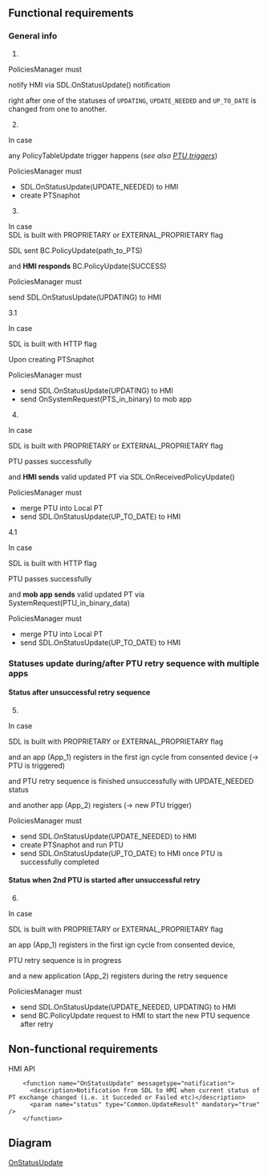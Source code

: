 ## Functional requirements

### General info
1. 
PoliciesManager must

notify HMI via SDL.OnStatusUpdate() notification  

right after one of the statuses of `UPDATING`, `UPDATE_NEEDED` and `UP_TO_DATE` is changed from one to another.

2. 

In case  

any PolicyTableUpdate trigger happens (_see also [PTU triggers]()_)

PoliciesManager must

- SDL.OnStatusUpdate(UPDATE_NEEDED) to HMI
- create PTSnaphot

3. 

In case  
SDL is built with PROPRIETARY or EXTERNAL_PROPRIETARY flag 

SDL sent BC.PolicyUpdate(path_to_PTS)

and **HMI responds** BC.PolicyUpdate(SUCCESS)

PoliciesManager must

send SDL.OnStatusUpdate(UPDATING) to HMI

3.1

In case  

SDL is built with HTTP flag

Upon creating PTSnaphot

PoliciesManager must

- send SDL.OnStatusUpdate(UPDATING) to HMI
- send OnSystemRequest(PTS_in_binary) to mob app

4. 

In case

SDL is built with PROPRIETARY or EXTERNAL_PROPRIETARY flag 

PTU passes successfully 

and **HMI sends** valid updated PT via SDL.OnReceivedPolicyUpdate()

PoliciesManager must
- merge PTU into Local PT
- send SDL.OnStatusUpdate(UP_TO_DATE) to HMI

4.1

In case
 
SDL is built with HTTP flag

PTU passes successfully 

and **mob app sends** valid updated PT via SystemRequest(PTU_in_binary_data)

PoliciesManager must
- merge PTU into Local PT
- send SDL.OnStatusUpdate(UP_TO_DATE) to HMI

### Statuses update during/after PTU retry sequence with multiple apps

#### Status after unsuccessful retry sequence
5. 

In case 

SDL is built with PROPRIETARY or EXTERNAL_PROPRIETARY flag  

and an app (App_1) registers in the first ign cycle from consented device (-> PTU is triggered)

and PTU retry sequence is finished unsuccessfully with UPDATE_NEEDED status

and another app (App_2) registers (-> new PTU trigger)

PoliciesManager must

- send SDL.OnStatusUpdate(UPDATE_NEEDED) to HMI
- create PTSnaphot and run PTU
- send SDL.OnStatusUpdate(UP_TO_DATE) to HMI once PTU is successfully completed

#### Status when 2nd PTU is started after unsuccessful retry
6. 

In case 

SDL is built with PROPRIETARY or EXTERNAL_PROPRIETARY flag  

an app (App_1) registers in the first ign cycle from consented device, 

PTU retry sequence is in progress

and a new application (App_2) registers during the retry sequence

PoliciesManager must

 - send SDL.OnStatusUpdate(UPDATE_NEEDED, UPDATING) to HMI
 - send BC.PolicyUpdate request to HMI to start the new PTU sequence after retry


## Non-functional requirements
HMI API

```
    <function name="OnStatusUpdate" messagetype="notification">
      <description>Notification from SDL to HMI when current status of PT exchange changed (i.e. it Succeded or Failed etc)</description>
      <param name="status" type="Common.UpdateResult" mandatory="true" />
    </function>
```

## Diagram
[OnStatusUpdate](./accessories/OnStatusUpdate_in_Proprietary_PTU_flow.png)
